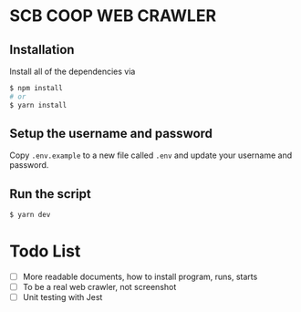 # SCB COOP WEB CRAWLER

## Installation

Install all of the dependencies via

```bash
$ npm install
# or
$ yarn install
```

## Setup the username and password

Copy `.env.example` to a new file called `.env` and update your username and password.

## Run the script

```bash
$ yarn dev
```

# Todo List
- [ ] More readable documents, how to install program, runs, starts
- [ ] To be a real web crawler, not screenshot
- [ ] Unit testing with Jest